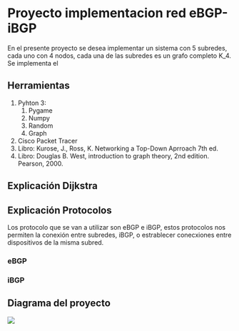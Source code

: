 # Proyecto implementacion red eBGP-iBGP
En el presente proyecto se desea implementar un sistema con 5 subredes, cada uno con 4 nodos, cada una de las subredes es un grafo completo K_4.
Se implementa el 

## Herramientas
<ol>
  <li>Pyhton 3: <ol>
      <li>Pygame</li>  
      <li>Numpy</li>
      <li>Random</li>
    <li>Graph</li>
    </ol></li>
  <li>Cisco Packet Tracer</li>
  <li>Libro: Kurose, J., Ross, K. Networking a Top-Down Aprroach 7th ed.</li>
  <li>Libro: Douglas B. West, introduction to graph theory, 2nd edition. Pearson, 2000.</li>
</ol>

## Explicación Dijkstra


## Explicación Protocolos

Los protocolo que se van a utilizar son eBGP e iBGP, estos protocolos nos permiten la conexión entre subredes, iBGP, o estrablecer conecxiones entre dispositivos de la misma subred.

### eBGP

### iBGP



## Diagrama del proyecto
<img src = "https://www.google.com/url?sa=i&url=https%3A%2F%2Fplaceholder.com%2F&psig=AOvVaw0i-R5zyxJ1Nx9Yu5UjLToT&ust=1666994451110000&source=images&cd=vfe&ved=0CAoQjRxqFwoTCPjZ67S0gfsCFQAAAAAdAAAAABAI" >



